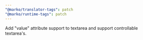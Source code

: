 ```yaml
---
"@marko/translator-tags": patch
"@marko/runtime-tags": patch
---
```


Add "value" attribute support to textarea and support controllable textarea's.
